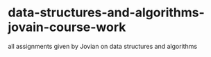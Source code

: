 # data-structures-and-algorithms-jovain-course-work
all assignments given by Jovian on data structures and algorithms
